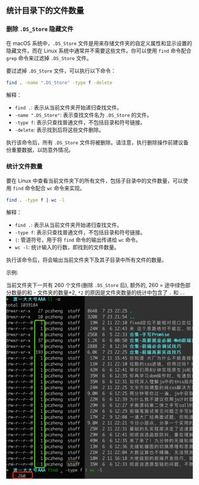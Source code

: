 ## 统计目录下的文件数量

### 删除 `.DS_Store` 隐藏文件

在 macOS 系统中，`.DS_Store` 文件是用来存储文件夹的自定义属性和显示设置的隐藏文件，而在 Linux 系统中通常并不需要这些文件。你可以使用 `find` 命令配合 `grep` 命令来过滤掉 `.DS_Store` 文件。

要过滤掉 `.DS_Store` 文件，可以执行以下命令：

```bash
find . -name ".DS_Store" -type f -delete
```

解释：

- `find .`: 表示从当前文件夹开始递归查找文件。
- `-name ".DS_Store"`: 表示查找文件名为 `.DS_Store` 的文件。
- `-type f`: 表示只查找普通文件，不包括目录和符号链接。
- `-delete`: 表示找到后将这些文件删除。

执行该命令后，所有 `.DS_Store` 文件将被删除。请注意，执行删除操作前建议备份重要数据，以防意外情况。

### 统计文件数量

要在 Linux 中查看当前文件夹下的所有文件，包括子目录中的文件数量，可以使用 `find` 命令配合 `wc` 命令来实现。

```bash
find . -type f | wc -l
```

解释：

- `find .`: 表示从当前文件夹开始递归查找文件。
- `-type f`: 表示只查找普通文件，不包括目录和符号链接。
- `|`: 管道符号，用于将 `find` 命令的输出传递给 `wc` 命令。
- `wc -l`: 统计输入的行数，即找到的文件数量。

执行该命令后，将会输出当前文件夹下及其子目录中所有文件的数量。

示例:

当前文件夹下一共有 260 个文件(删除 `.DS_Store` 后), 额外的, 260 = 途中绿色部分数量的和 - 文件夹的数量*2, `*2` 的原因是文件夹数量的统计中包含了 `.` 和 `..`
![](../assets/statistics-file.jpg)
